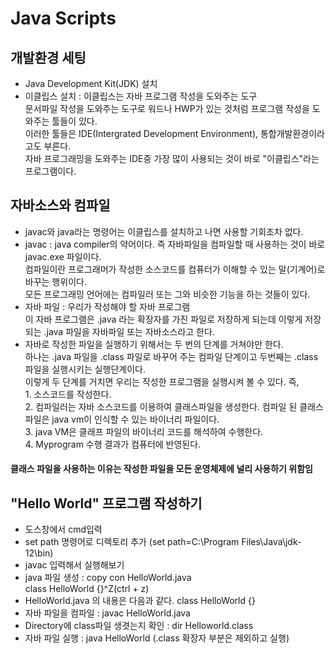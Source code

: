 # Java Scripts
## 개발환경 세팅
- Java Development Kit(JDK) 설치
- 이클립스 설치 : 이클립스는 자바 프로그램 작성을 도와주는 도구<br/>문서파일 작성을 도와주는 도구로 워드나 HWP가 있는 것처럼 프로그램 작성을 도와주는 툴들이 있다.<br/>  이러한 툴들은 IDE(Intergrated Development Environment), 통합개발환경이라고도 부른다.<br/> 자바 프로그래밍을 도와주는 IDE중 가장 많이 사용되는 것이 바로 "이클립스"라는 프로그램이다.
## 자바소스와 컴파일
- javac와 java라는 명령어는 이클립스를 설치하고 나면 사용할 기회조차 없다.
- javac :  java compiler의 약어이다. 즉 자바파일을 컴파일할 때 사용하는 것이 바로 javac.exe 파일이다.<br/> 컴파일이란 프로그래머가 작성한 소스코드를 컴퓨터가 이해할 수 있는 말(기계어)로 바꾸는 행위이다. <br/>모든 프로그래밍 언어에는 컴파일러 또는 그와 비슷한 기능을 하는 것들이 있다.
- 자바 파일 : 우리가 작성해야 할 자바 프로그램<br/>이 자바 프로그램은 .java 라는 확장자를 가진 파일로 저장하게 되는데 이렇게 저장되는 .java 파일을 자바파일 또는 자바소스라고 한다.
- 자바로 작성한 파일을 실행하기 위해서는 두 번의 단계를 거쳐야만 한다. <br/>하나는 .java 파일을 .class 파일로 바꾸어 주는 컴파일 단계이고 두번째는 .class 파일을 실행시키는 실행단계이다. <br/>이렇게 두 단계를 거치면 우리는 작성한 프로그램을 실행시켜 볼 수 있다. 즉,<br/>1. 소스코드를 작성한다.<br/>2. 컴파일러는 자바 소스코드를 이용하여 클래스파일을 생성한다. 컴파일 된 클래스 파일은 java vm이 인식할 수 있는 바이너리 파일이다.<br/>3. java VM은 클래프 파일의 바이너리 코드를 해석하여 수행한다.<br/>4. Myprogram 수행 결과가 컴퓨터에 반영된다.
#### 클래스 파일을 사용하는 이유는 작성한 파일을 모든 운영체제에 널리 사용하기 위함임

## "Hello World" 프로그램 작성하기
- 도스창에서 cmd입력
- set path 명령어로 디렉토리 추가 (set path=C:\Program Files\Java\jdk-12\bin)
- javac 입력해서 실행해보기
- java 파일 생성 : copy con HelloWorld.java<br/>
                    class HelloWorld {}^Z(ctrl + z)
- HelloWorld.java 의 내용은 다음과 같다. class HelloWorld {}
- 자바 파일을 컴파일 : javac HelloWorld.java
- Directory에 class파일 생겻는지 확인 : dir Helloworld.class
- 자바 파일 실행 : java HelloWorld (.class 확장자 부분은 제외하고 실행)
